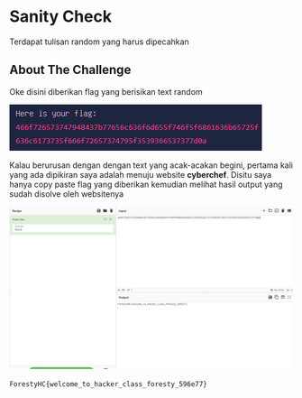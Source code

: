 # Sanity Check

Terdapat tulisan random yang harus dipecahkan

## About The Challenge

Oke disini diberikan flag yang berisikan text random

![tampilan flag](image/flag.png)

Kalau berurusan dengan dengan text yang acak-acakan begini, pertama kali yang ada dipikiran saya adalah menuju website **cyberchef**.
Disitu saya hanya copy paste flag yang diberikan kemudian melihat hasil output yang sudah disolve oleh websitenya

![tampilan cyberchef](image/cyberchef.png)

`ForestyHC{welcome_to_hacker_class_foresty_596e77}`
